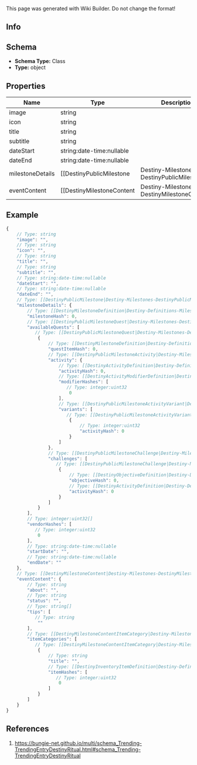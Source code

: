 <span class="wiki-builder">This page was generated with Wiki Builder. Do not change the format!</span>

## Info

## Schema
* **Schema Type:** Class
* **Type:** object

## Properties
Name | Type | Description
---- | ---- | -----------
image | string | 
icon | string | 
title | string | 
subtitle | string | 
dateStart | string:date-time:nullable | 
dateEnd | string:date-time:nullable | 
milestoneDetails | [[DestinyPublicMilestone|Destiny-Milestones-DestinyPublicMilestone]] | A destiny event does not necessarily have a related Milestone, but if it does the detailswill be returned here.
eventContent | [[DestinyMilestoneContent|Destiny-Milestones-DestinyMilestoneContent]] | A destiny event will not necessarily have milestone &quot;custom content&quot;, but if it doesthe details will be here.

## Example
```javascript
{
    // Type: string
    "image": "",
    // Type: string
    "icon": "",
    // Type: string
    "title": "",
    // Type: string
    "subtitle": "",
    // Type: string:date-time:nullable
    "dateStart": "",
    // Type: string:date-time:nullable
    "dateEnd": "",
    // Type: [[DestinyPublicMilestone|Destiny-Milestones-DestinyPublicMilestone]]
    "milestoneDetails": {
        // Type: [[DestinyMilestoneDefinition|Destiny-Definitions-Milestones-DestinyMilestoneDefinition]]:ManifestDefinition:integer:uint32
        "milestoneHash": 0,
        // Type: [[DestinyPublicMilestoneQuest|Destiny-Milestones-DestinyPublicMilestoneQuest]][]
        "availableQuests": [
           // Type: [[DestinyPublicMilestoneQuest|Destiny-Milestones-DestinyPublicMilestoneQuest]]
            {
                // Type: [[DestinyMilestoneDefinition|Destiny-Definitions-Milestones-DestinyMilestoneDefinition]]:ManifestDefinition:integer:uint32
                "questItemHash": 0,
                // Type: [[DestinyPublicMilestoneActivity|Destiny-Milestones-DestinyPublicMilestoneActivity]]
                "activity": {
                    // Type: [[DestinyActivityDefinition|Destiny-Definitions-DestinyActivityDefinition]]:ManifestDefinition:integer:uint32
                    "activityHash": 0,
                    // Type: [[DestinyActivityModifierDefinition|Destiny-Definitions-ActivityModifiers-DestinyActivityModifierDefinition]]:ManifestDefinition:integer:uint32[]
                    "modifierHashes": [
                       // Type: integer:uint32
                        0
                    ],
                    // Type: [[DestinyPublicMilestoneActivityVariant|Destiny-Milestones-DestinyPublicMilestoneActivityVariant]][]
                    "variants": [
                       // Type: [[DestinyPublicMilestoneActivityVariant|Destiny-Milestones-DestinyPublicMilestoneActivityVariant]]
                        {
                            // Type: integer:uint32
                            "activityHash": 0
                        }
                    ]
                },
                // Type: [[DestinyPublicMilestoneChallenge|Destiny-Milestones-DestinyPublicMilestoneChallenge]][]
                "challenges": [
                   // Type: [[DestinyPublicMilestoneChallenge|Destiny-Milestones-DestinyPublicMilestoneChallenge]]
                    {
                        // Type: [[DestinyObjectiveDefinition|Destiny-Definitions-DestinyObjectiveDefinition]]:ManifestDefinition:integer:uint32
                        "objectiveHash": 0,
                        // Type: [[DestinyActivityDefinition|Destiny-Definitions-DestinyActivityDefinition]]:ManifestDefinition:integer:uint32:nullable
                        "activityHash": 0
                    }
                ]
            }
        ],
        // Type: integer:uint32[]
        "vendorHashes": [
           // Type: integer:uint32
            0
        ],
        // Type: string:date-time:nullable
        "startDate": "",
        // Type: string:date-time:nullable
        "endDate": ""
    },
    // Type: [[DestinyMilestoneContent|Destiny-Milestones-DestinyMilestoneContent]]
    "eventContent": {
        // Type: string
        "about": "",
        // Type: string
        "status": "",
        // Type: string[]
        "tips": [
           // Type: string
            ""
        ],
        // Type: [[DestinyMilestoneContentItemCategory|Destiny-Milestones-DestinyMilestoneContentItemCategory]][]
        "itemCategories": [
           // Type: [[DestinyMilestoneContentItemCategory|Destiny-Milestones-DestinyMilestoneContentItemCategory]]
            {
                // Type: string
                "title": "",
                // Type: [[DestinyInventoryItemDefinition|Destiny-Definitions-DestinyInventoryItemDefinition]]:ManifestDefinition:integer:uint32[]
                "itemHashes": [
                   // Type: integer:uint32
                    0
                ]
            }
        ]
    }
}

```

## References
1. https://bungie-net.github.io/multi/schema_Trending-TrendingEntryDestinyRitual.html#schema_Trending-TrendingEntryDestinyRitual
